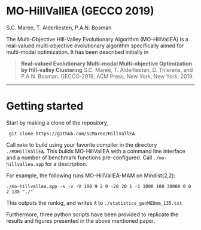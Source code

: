 # MO-HillVallEA (GECCO 2019)
S.C. Maree, T. Alderliesten, P.A.N. Bosman


The Multi-Objective Hill-Valley Evolutionary Algorithm (MO-HillVallEA) is a real-valued multi-objective evolutionary algorithm specifically aimed for multi-modal optimization. It has been described initially in 

>**Real-valued Evolutionary Multi-modal Multi-objective Optimization by Hill-valley Clustering**
> S.C. Maree, T. Alderliesten, D. Thierens, and P.A.N. Bosman. 
> GECCO-2019, ACM Press, New York, New York, 2019.

---

# Getting started
Start by making a clone of the repository,

``` git clone https://github.com/SCMaree/HillVallEA```


 Call `make` to build using your favorite compiler in the directory `./MOHillVallEA`. This builds MO-HillVallEA with a command line interface and a number of benchmark functions pre-configured. Call `./mo-hillvallea.app` for a description. 
 
 For example, the following runs MO-HillVallEA-MAM on Mindist(2,2):
 
 `./mo-hillvallea.app -s -v -V 100 9 2 0 -20 20 1 -1 1000 100 30000 0 0 2 135 "./"`

This outputs the runlog, and writes it to `./statistics_genMEDmm_135.txt`
 
Furthermore, three python scripts have been provided to replicate the results and figures presented in the above mentioned paper. 


